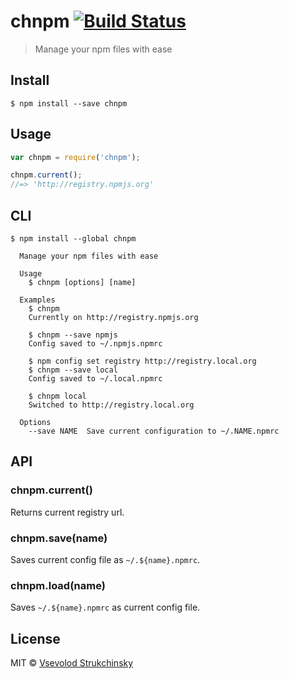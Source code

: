 # chnpm [![Build Status](https://travis-ci.org/floatdrop/chnpm.svg?branch=master)](https://travis-ci.org/floatdrop/chnpm)

> Manage your npm files with ease


## Install

```
$ npm install --save chnpm
```


## Usage

```js
var chnpm = require('chnpm');

chnpm.current();
//=> 'http://registry.npmjs.org'
```


## CLI

```
$ npm install --global chnpm
```
```
  Manage your npm files with ease

  Usage
    $ chnpm [options] [name]

  Examples
    $ chnpm
    Currently on http://registry.npmjs.org

    $ chnpm --save npmjs
    Config saved to ~/.npmjs.npmrc

    $ npm config set registry http://registry.local.org
    $ chnpm --save local
    Config saved to ~/.local.npmrc

    $ chnpm local
    Switched to http://registry.local.org

  Options
    --save NAME  Save current configuration to ~/.NAME.npmrc
```


## API

### chnpm.current()

Returns current registry url.

### chnpm.save(name)

Saves current config file as `~/.${name}.npmrc`.

### chnpm.load(name)

Saves `~/.${name}.npmrc` as current config file.


## License

MIT © [Vsevolod Strukchinsky](http://github.com/floatdrop)
